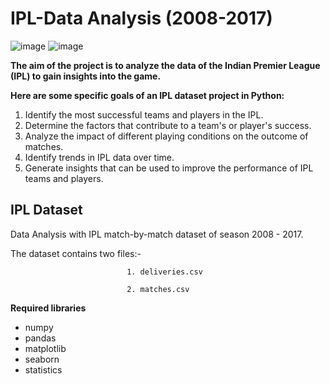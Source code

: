 # IPL-Data Analysis (2008-2017)

![image](https://user-images.githubusercontent.com/110474637/187039227-d8db0d29-7a6c-44f5-948a-eabbd5a3b268.png)
![image](https://i0.wp.com/pixahive.com/wp-content/uploads/2021/04/IPL-team-logo-illustration-406629-pixahive.jpg?fit=2560%2C1440&ssl=1)



**The aim of the project is to analyze the data of the Indian Premier League (IPL) to gain insights into the game.**

**Here are some specific goals of an IPL dataset project in Python:**

1. Identify the most successful teams and players in the IPL.
2. Determine the factors that contribute to a team's or player's success.
3. Analyze the impact of different playing conditions on the outcome of matches.
4. Identify trends in IPL data over time.
5. Generate insights that can be used to improve the performance of IPL teams and players.

## IPL Dataset

Data Analysis with IPL match-by-match dataset of season 2008 - 2017.


The dataset contains two files:-

                              1. deliveries.csv
                                  
                              2. matches.csv

**Required libraries**

* numpy
* pandas
* matplotlib
* seaborn
* statistics
